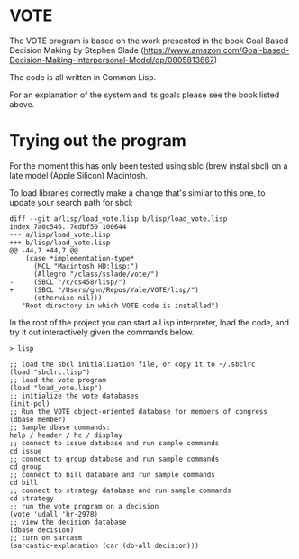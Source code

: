 # VOTE

The VOTE program is based on the work presented in the book Goal Based
Decision Making by Stephen Slade
(https://www.amazon.com/Goal-based-Decision-Making-Interpersonal-Model/dp/0805813667)

The code is all written in Common Lisp.

For an explanation of the system and its goals please see the book
listed above.

# Trying out the program

For the moment this has only been tested using sblc (brew instal sbcl)
on a late model (Apple Silicon) Macintosh.

To load libraries correctly make a change that's similar to this one,
to update your search path for sbcl:

```
diff --git a/lisp/load_vote.lisp b/lisp/load_vote.lisp
index 7a0c546..7edbf50 100644
--- a/lisp/load_vote.lisp
+++ b/lisp/load_vote.lisp
@@ -44,7 +44,7 @@
    (case *implementation-type*
      (MCL "Macintosh HD:lisp:")
      (Allegro "/class/sslade/vote/")
-     (SBCL "/c/cs458/lisp/")
+     (SBCL "/Users/gnn/Repos/Yale/VOTE/lisp/")
      (otherwise nil)))
   "Root directory in which VOTE code is installed")
```

In the root of the project you can start a Lisp interpreter, load the
code, and try it out interactively given the commands below.

```
> lisp

;; load the sbcl initialization file, or copy it to ~/.sbclrc
(load "sbclrc.lisp")
;; load the vote program
(load "load_vote.lisp")
;; initialize the vote databases
(init-pol)
;; Run the VOTE object-oriented database for members of congress
(dbase member)
;; Sample dbase commands:
help / header / hc / display
;; connect to issue database and run sample commands
cd issue
;; connect to group database and run sample commands
cd group
;; connect to bill database and run sample commands
cd bill
;; connect to strategy database and run sample commands
cd strategy
;; run the vote program on a decision
(vote 'udall 'hr-2978)
;; view the decision database
(dbase decision)
;; turn on sarcasm
(sarcastic-explanation (car (db-all decision)))
```
